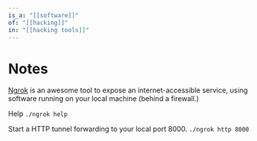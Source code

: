 ```yaml
---
is_a: "[[software]]"
of: "[[hacking]]"
in: "[[hacking tools]]"
---
```

# Notes
[Ngrok](https://ngrok.com/) is an awesome tool to expose an internet-accessible service, using software running on your local machine (behind a firewall.)

Help
`./ngrok help`

Start a HTTP tunnel forwarding to your local port 8000.
`./ngrok http 8000`

